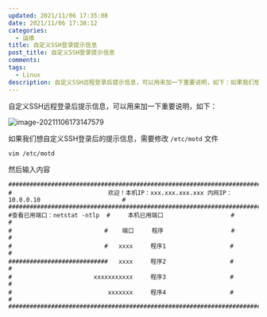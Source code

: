 ```yaml
---
updated: 2021/11/06 17:35:08
date: 2021/11/06 17:38:12
categories: 
  - 运维
title: 自定义SSH登录提示信息
post_title: 自定义SSH登录提示信息
comments: 
tags: 
  - Linux
description: 自定义SSH远程登录后提示信息，可以用来加一下重要说明，如下：如果我们想自定义SSH登录后的提示信息，需要修改  文件然后输入内容
---
```

自定义SSH远程登录后提示信息，可以用来加一下重要说明，如下：

![image-20211106173147579](https://static.jindll.com/notes/image-20211106173147579.png)

如果我们想自定义SSH登录后的提示信息，需要修改 `/etc/motd` 文件

```
vim /etc/motd
```

然后输入内容

```
################################################################################################
#                           欢迎！本机IP：xxx.xxx.xxx.xxx 内网IP：10.0.0.10                       #
################################################################################################
#查看已用端口：netstat -ntlp  #     本机已用端口                   #                               #
#                          #    端口     程序                   #                               #
#                          #   xxxx     程序1                  #                               #
############################   xxxx     程序2                  #                               #
#                       xxxxxxxxxxx     程序3                  #                               #
#                           xxxxxxx     程序4                  #                               #
################################################################################################
```

